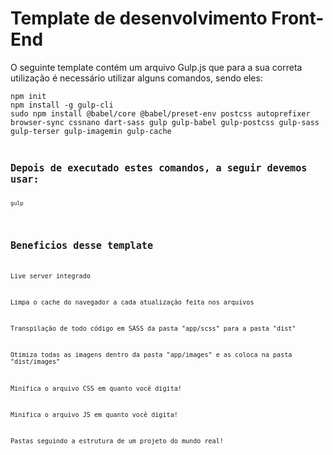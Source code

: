 <h1>Template de desenvolvimento Front-End</h1>
<p>O seguinte template contém um arquivo Gulp.js que para a sua correta utilização é necessário utilizar alguns comandos, sendo eles:</p>
<code>npm init</code>
<br>
<code>npm install -g gulp-cli</code>
<br>
<code>sudo npm install @babel/core @babel/preset-env postcss autoprefixer browser-sync cssnano dart-sass gulp gulp-babel gulp-postcss gulp-sass gulp-terser gulp-imagemin gulp-cache<code>
<br>
<h2>Depois de executado estes comandos, a seguir devemos usar: </h2>
<code>gulp</code>
<br><br>
<h2>Beneficios desse template</h2>
<p>Live server integrado</p>
<p>Limpa o cache do navegador a cada atualização feita nos arquivos</p>
<p>Transpilação de todo código em SASS da pasta "app/scss" para a pasta "dist"</p>
<p>Otimiza todas as imagens dentro da pasta "app/images" e as coloca na pasta "dist/images"</p>
<p>Minifica o arquivo CSS em quanto você digita!</p>
<p>Minifica o arquivo JS em quanto você digita!</p>
<p>Pastas seguindo a estrutura de um projeto do mundo real!</p>